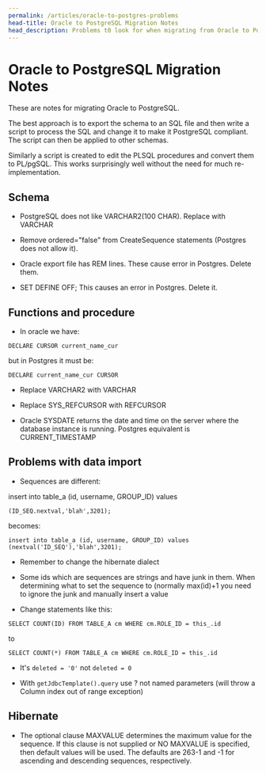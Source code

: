 ```yaml
---
permalink: /articles/oracle-to-postgres-problems
head-title: Oracle to PostgreSQL Migration Notes
head_description: Problems t0 look for when migrating from Oracle to PostgreSQL.
---
```


# Oracle to PostgreSQL Migration Notes

These are notes for migrating Oracle to PostgreSQL.

The best approach is to export the schema to an SQL file and then write a script to process the SQL and change it to make it PostgreSQL compliant.  The script can then be applied to other schemas.

Similarly a script is created to edit the PLSQL procedures and convert them to PL/pgSQL.  This works surprisingly well without the need for much re-implementation.

## Schema

- PostgreSQL does not like VARCHAR2(100 CHAR). Replace with VARCHAR

- Remove ordered="false" from CreateSequence statements (Postgres does not allow it).

- Oracle export file has REM lines. These cause error in Postgres. Delete them.  

- SET DEFINE OFF;  This causes an error in Postgres. Delete it.

## Functions and procedure

- In oracle we have:

`
DECLARE CURSOR current_name_cur
`

but in Postgres it must be:

`
DECLARE current_name_cur CURSOR
`

- Replace VARCHAR2 with VARCHAR

- Replace SYS_REFCURSOR with REFCURSOR

- Oracle SYSDATE returns the date and time on the server where the database instance is
running. Postgres equivalent is CURRENT_TIMESTAMP

## Problems with data import

- Sequences are different:

insert into table_a (id, username, GROUP_ID) values 

`
(ID_SEQ.nextval,'blah',3201);
`

becomes:

`
insert into table_a (id, username, GROUP_ID) values (nextval('ID_SEQ'),'blah',3201);
`

- Remember to change the hibernate dialect

- Some ids which are sequences are strings and have junk in them. When determining what to set the sequence to (normally max(id)+1 you need to ignore the junk and manually insert a value

- Change statements like this:

`
SELECT COUNT(ID) FROM TABLE_A cm WHERE cm.ROLE_ID = this_.id
`

to

`
SELECT COUNT(*) FROM TABLE_A cm WHERE cm.ROLE_ID = this_.id
`

- It's `deleted = '0'` not `deleted = 0`

- With `getJdbcTemplate().query` use ? not named parameters (will throw a Column index out of range  exception) 

## Hibernate

- The optional clause MAXVALUE  determines the maximum value for the sequence. If this clause is not supplied or NO MAXVALUE is specified, then default values will be used. The defaults are 263-1 and -1 for ascending and descending sequences, respectively.

